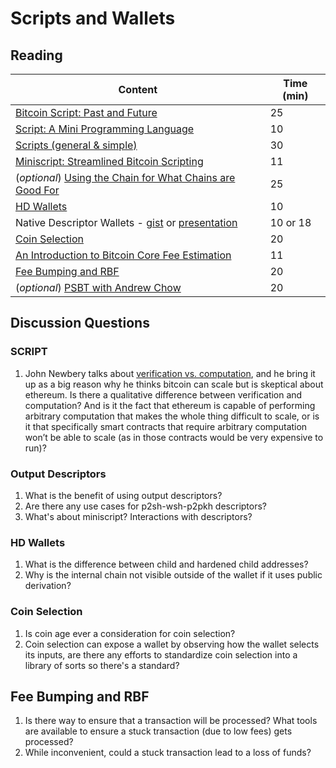 # Scripts and Wallets

## Reading

| Content                                                            | Time (min)      |
|--------------------------------------------------------------------|-----------------|
| [Bitcoin Script: Past and Future](https://diyhpl.us/wiki/transcripts/chaincode-labs/2020-04-08-john-newbery-contracts-in-bitcoin/) | 25 |
| [Script: A Mini Programming Language](https://learnmeabitcoin.com/technical/script) | 10 |
| [Scripts (general & simple)](https://diyhpl.us/wiki/transcripts/scalingbitcoin/tokyo-2018/edgedevplusplus/scripts-general-and-simple/) | 30 |
| [Miniscript: Streamlined Bitcoin Scripting](https://medium.com/blockstream/miniscript-bitcoin-scripting-3aeff3853620) | 11 |
| (_optional_) [Using the Chain for What Chains are Good For](https://diyhpl.us/wiki/transcripts/scalingbitcoin/stanford-2017/using-the-chain-for-what-chains-are-good-for/) | 25 |
| [HD Wallets](https://learnmeabitcoin.com/technical/hd-wallets) | 10 |
| Native Descriptor Wallets - [gist](https://gist.github.com/achow101/94d889715afd49181f8efdca1f9faa25) or [presentation](https://diyhpl.us/wiki/transcripts/advancing-bitcoin/2020/2020-02-06-andrew-chow-descriptor-wallets/) | 10 or 18 |
| [Coin Selection](https://diyhpl.us/wiki/transcripts/scalingbitcoin/tokyo-2018/edgedevplusplus/coin-selection/) | 20 |
| [An Introduction to Bitcoin Core Fee Estimation](https://bitcointechtalk.com/an-introduction-to-bitcoin-core-fee-estimation-27920880ad0) | 11 |
| [Fee Bumping and RBF](https://github.com/bitcoinops/scaling-book/blob/add_rbf/1.fee_bumping/fee_bumping.md) | 20 |
| (_optional_) [PSBT with Andrew Chow](https://diyhpl.us/wiki/transcripts/sf-bitcoin-meetup/2019-03-15-partially-signed-bitcoin-transactions) | 20 |

## Discussion Questions

### SCRIPT

1. John Newbery talks about [verification vs. computation](https://youtu.be/np-SCwkqVy4?t=934), and he bring it up as a big reason why he thinks bitcoin can scale but is skeptical about ethereum. Is there a qualitative difference between verification and computation? And is it the fact that ethereum is capable of performing arbitrary computation that makes the whole thing difficult to scale, or is it that specifically smart contracts that require arbitrary computation won’t be able to scale (as in those contracts would be very expensive to run)?

### Output Descriptors

1. What is the benefit of using output descriptors?
1. Are there any use cases for p2sh-wsh-p2pkh descriptors?
1. What's about miniscript? Interactions with descriptors?

### HD Wallets

1. What is the difference between child and hardened child addresses?
1. Why is the internal chain not visible outside of the wallet if it uses public derivation?

### Coin Selection

1. Is coin age ever a consideration for coin selection?
1. Coin selection can expose a wallet by observing how the wallet selects its inputs, are there any efforts to standardize coin selection into a library of sorts so there's a standard?

## Fee Bumping and RBF

1. Is there way to ensure that a transaction will be processed? What tools are available to ensure a stuck transaction (due to low fees) gets processed?
1. While inconvenient, could a stuck transaction lead to a loss of funds?
